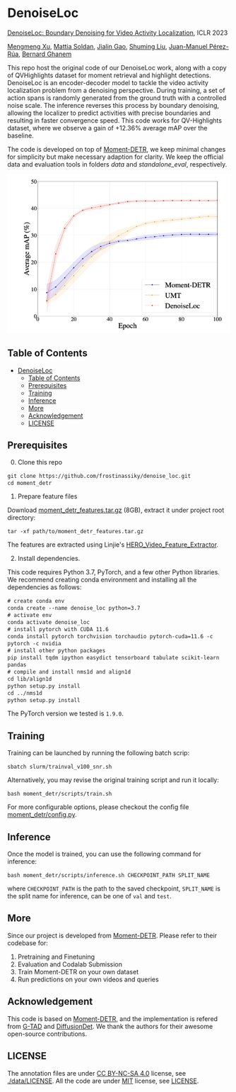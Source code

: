 # DenoiseLoc

[DenoiseLoc: Boundary Denoising for Video Activity Localization](https://arxiv.org/abs/2304.02934), ICLR 2023

[Mengmeng Xu](https://mengmengxu.netlify.app/),
[Mattia Soldan](https://www.mattiasoldan.com/),
[Jialin Gao](https://scholar.google.com/citations?user=sj4FqEgAAAAJ&hl=zh-CN),
[Shuming Liu](https://scholar.google.ae/citations?user=gPcJ6YkAAAAJ&hl=en),
[Juan-Manuel Pérez-Rúa](https://scholar.google.com/citations?user=Vbvimu4AAAAJ&hl=es),
[Bernard Ghanem](https://www.bernardghanem.com/)

This repo host the original code of our DenoiseLoc work, along with a copy of QVHighlights dataset for moment retrieval and highlight detections.
DenoiseLoc is an encoder-decoder model to tackle the video activity localization problem from a denoising perspective. During training, a set of action spans is randomly generated from the ground truth with a controlled noise scale. The inference reverses this process by boundary denoising, allowing the localizer to predict activities with precise boundaries and resulting in faster convergence speed. This code works for QV-Highlights dataset, where we observe a gain of +12.36% average mAP over the baseline.

The code is developed on top of [Moment-DETR](https://github.com/jayleicn/moment_detr), we keep minimal changes for simplicity but make necessary adaption for clarity. We keep the official data and evaluation tools in folders *data* and *standalone_eval*, respectively.

![teaser](./teaser.jpg)


## Table of Contents

- [DenoiseLoc](#denoiseloc)
  - [Table of Contents](#table-of-contents)
  - [Prerequisites](#prerequisites)
  - [Training](#training)
  - [Inference](#inference)
  - [More](#more)
  - [Acknowledgement](#acknowledgement)
  - [LICENSE](#license)




## Prerequisites
0. Clone this repo

```
git clone https://github.com/frostinassiky/denoise_loc.git
cd moment_detr
```

1. Prepare feature files

Download [moment_detr_features.tar.gz](https://drive.google.com/file/d/1Hiln02F1NEpoW8-iPZurRyi-47-W2_B9/view?usp=sharing) (8GB),
extract it under project root directory:
```
tar -xf path/to/moment_detr_features.tar.gz
```
The features are extracted using Linjie's [HERO_Video_Feature_Extractor](https://github.com/linjieli222/HERO_Video_Feature_Extractor).

2. Install dependencies.

This code requires Python 3.7, PyTorch, and a few other Python libraries.
We recommend creating conda environment and installing all the dependencies as follows:
```
# create conda env
conda create --name denoise_loc python=3.7
# activate env
conda activate denoise_loc
# install pytorch with CUDA 11.6
conda install pytorch torchvision torchaudio pytorch-cuda=11.6 -c pytorch -c nvidia
# install other python packages
pip install tqdm ipython easydict tensorboard tabulate scikit-learn pandas
# compile and install nms1d and align1d
cd lib/align1d
python setup.py install
cd ../nms1d
python setup.py install
```
The PyTorch version we tested is `1.9.0`.

## Training

Training can be launched by running the following batch scrip:
```
sbatch slurm/trainval_v100_snr.sh
```

Alternatively, you may revise the original training script and run it locally:
```
bash moment_detr/scripts/train.sh
```
For more configurable options, please checkout the config file [moment_detr/config.py](moment_detr/config.py).

## Inference
Once the model is trained, you can use the following command for inference:
```
bash moment_detr/scripts/inference.sh CHECKPOINT_PATH SPLIT_NAME
```
where `CHECKPOINT_PATH` is the path to the saved checkpoint, `SPLIT_NAME` is the split name for inference, can be one of `val` and `test`.

## More
Since our project is developed from [Moment-DETR](https://github.com/jayleicn/moment_detr). Please refer to their codebase for:
1. Pretraining and Finetuning
2. Evaluation and Codalab Submission
3. Train Moment-DETR on your own dataset
4. Run predictions on your own videos and queries


## Acknowledgement
This code is based on [Moment-DETR](https://github.com/jayleicn/moment_detr), and the implementation is refered from [G-TAD](https://github.com/frostinassiky/gtad) and [DiffusionDet](https://github.com/ShoufaChen/DiffusionDet). We thank the authors for their awesome open-source contributions.

## LICENSE
The annotation files are under [CC BY-NC-SA 4.0](https://creativecommons.org/licenses/by-nc-sa/4.0/) license, see [./data/LICENSE](data/LICENSE). All the code are under [MIT](https://opensource.org/licenses/MIT) license, see [LICENSE](./LICENSE).
